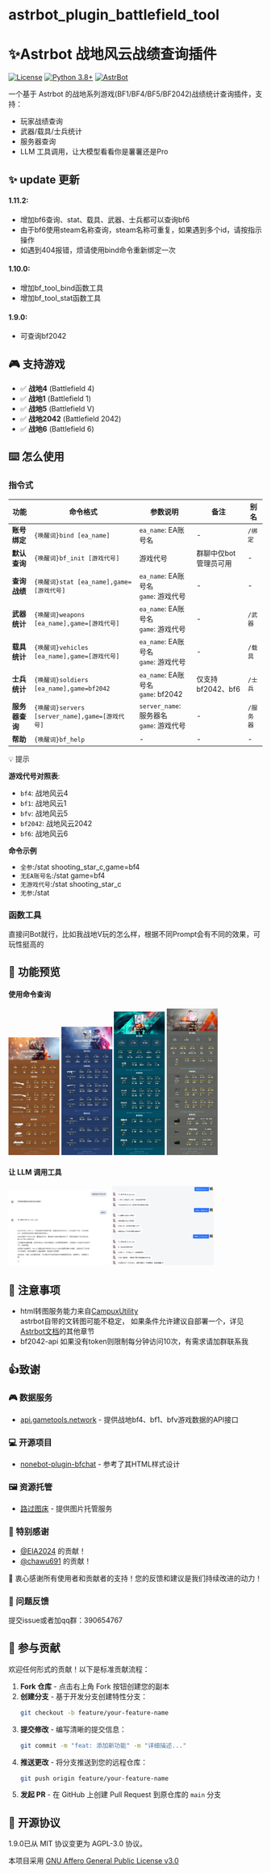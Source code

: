 # astrbot_plugin_battlefield_tool

# ✨Astrbot 战地风云战绩查询插件

[![License](https://img.shields.io/badge/License-AGPL--3.0-blue.svg)](https://www.gnu.org/licenses/agpl-3.0.html)
[![Python 3.8+](https://img.shields.io/badge/Python-3.8%2B-blue.svg)](https://www.python.org/)
[![AstrBot](https://img.shields.io/badge/AstrBot-3.4%2B-orange.svg)](https://github.com/Soulter/AstrBot)

一个基于 Astrbot 的战地系列游戏(BF1/BF4/BF5/BF2042)战绩统计查询插件，支持：

- 玩家战绩查询
- 武器/载具/士兵统计
- 服务器查询
- LLM 工具调用，让大模型看看你是薯薯还是Pro

## ✨ update 更新

#### 1.11.2:

- 增加bf6查询、stat、载具、武器、士兵都可以查询bf6
- 由于bf6使用steam名称查询，steam名称可重复，如果遇到多个id，请按指示操作
- 如遇到404报错，烦请使用bind命令重新绑定一次

#### 1.10.0:

- 增加bf_tool_bind函数工具
- 增加bf_tool_stat函数工具

#### 1.9.0:

- 可查询bf2042

## 🎮 支持游戏

- ✅ **战地4** (Battlefield 4)
- ✅ **战地1** (Battlefield 1)
- ✅ **战地5** (Battlefield V)
- ✅ **战地2042** (Battlefield 2042)
- ✅ **战地6** (Battlefield 6)

## ⌨️ 怎么使用

### 指令式

| 功能        | 命令格式                                     | 参数说明                                | 备注            | 别名     |
|-----------|------------------------------------------|-------------------------------------|---------------|--------|
| **账号绑定**  | `{唤醒词}bind [ea_name]`                    | `ea_name`: EA账号名                    | -             | `/绑定`  |
| **默认查询**  | `{唤醒词}bf_init [游戏代号]`                    | 游戏代号                                | 群聊中仅bot管理员可用  | -      |
| **查询战绩**  | `{唤醒词}stat [ea_name],game=[游戏代号]`        | `ea_name`: EA账号名<br>`game`: 游戏代号    | -             | -      |
| **武器统计**  | `{唤醒词}weapons [ea_name],game=[游戏代号]`     | `ea_name`: EA账号名<br>`game`: 游戏代号    | -             | `/武器`  |
| **载具统计**  | `{唤醒词}vehicles [ea_name],game=[游戏代号]`    | `ea_name`: EA账号名<br>`game`: 游戏代号    | -             | `/载具`  |
| **士兵统计**  | `{唤醒词}soldiers [ea_name],game=bf2042`    | `ea_name`: EA账号名<br>`game`: bf2042  | 仅支持bf2042、bf6 | `/士兵`  |
| **服务器查询** | `{唤醒词}servers [server_name],game=[游戏代号]` | `server_name`: 服务器名<br>`game`: 游戏代号 | -             | `/服务器` |
| **帮助**    | `{唤醒词}bf_help`                           | -                                   | -             | -      |

💡 提示

**游戏代号对照表**:

- `bf4`: 战地风云4
- `bf1`: 战地风云1
- `bfv`: 战地风云5
- `bf2042`: 战地风云2042
- `bf6`: 战地风云6

**命令示例**

- `全参`:/stat shooting_star_c,game=bf4
- `无EA账号名`:/stat game=bf4
- `无游戏代号`:/stat shooting_star_c
- `无参`:/stat

### 函数工具
直接问Bot就行，比如我战地V玩的怎么样，根据不同Prompt会有不同的效果，可玩性挺高的

## 🌟 功能预览

#### 使用命令查询

<div>
  <img src="./README/image/示例_bf1.jpg" width="20%" alt="bf1战绩查询效果"/>
  <img src="./README/image/示例_bfv.jpg" width="20%" alt="bfv战绩查询效果"/>
  <img src="./README/image/示例_bf2042.jpg" width="20%" alt="bf2042战绩查询效果"/>
  <img src="./README/image/示例_bf6.jpg" width="20%" alt="bf6战绩查询效果"/>
</div>

#### 让 LLM 调用工具

<div>
  <img src="./README/image/llm_示例1.png" width="40%" alt="llm"/>
  <img src="./README/image/llm_示例2.png" width="40%" alt="llm"/>
</div>

## 📌 注意事项

- html转图服务能力来自[CampuxUtility](https://github.com/idoknow/CampuxUtility)  
  astrbot自带的文转图可能不稳定， 如果条件允许建议自部署一个，详见[Astrbot文档](https://astrbot.app/)的其他章节
- bf2042-api 如果没有token则限制每分钟访问10次，有需求请加群联系我

## 👍致谢

### 🎮 数据服务

- [api.gametools.network](https://api.gametools.network) - 提供战地bf4、bf1、bfv游戏数据的API接口

### 💻 开源项目

- [nonebot-plugin-bfchat](https://github.com/050644zf/nonebot-plugin-bfchat) - 参考了其HTML样式设计

### 🖼️ 资源托管

- [路过图床](https://imgse.com/) - 提供图片托管服务

### 🥰 特别感谢

- [@EIA2024](https://github.com/EIA2024) 的贡献！
- [@chawu691](https://github.com/chawu691) 的贡献！

🙌 衷心感谢所有使用者和贡献者的支持！您的反馈和建议是我们持续改进的动力！

### 📢 问题反馈

提交issue或者加qq群：390654767

## 🤝 参与贡献

欢迎任何形式的贡献！以下是标准贡献流程：

1. **Fork 仓库** - 点击右上角 Fork 按钮创建您的副本
2. **创建分支** - 基于开发分支创建特性分支：
   ```bash
   git checkout -b feature/your-feature-name
   ```
3. **提交修改** - 编写清晰的提交信息：
   ```bash
   git commit -m "feat: 添加新功能" -m "详细描述..."
   ```
4. **推送更改** - 将分支推送到您的远程仓库：
   ```bash
   git push origin feature/your-feature-name
   ```
5. **发起 PR** - 在 GitHub 上创建 Pull Request 到原仓库的 `main` 分支

## 📜 开源协议

1.9.0已从 MIT 协议变更为 AGPL-3.0 协议。

本项目采用 [GNU Affero General Public License v3.0](LICENSE)

